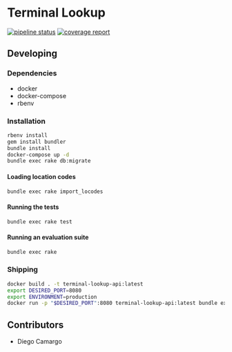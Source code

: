 # Terminal Lookup

[![pipeline status](https://gitlab.com/belfazt/terminal-lookup/badges/master/pipeline.svg)](https://gitlab.com/belfazt/terminal-lookup/commits/master)
[![coverage report](https://gitlab.com/belfazt/terminal-lookup/badges/master/coverage.svg)](https://gitlab.com/belfazt/terminal-lookup/commits/master)

## Developing

### Dependencies

- docker
- docker-compose
- rbenv

### Installation

```sh
rbenv install
gem install bundler
bundle install
docker-compose up -d
bundle exec rake db:migrate
```

#### Loading location codes

```sh
bundle exec rake import_locodes
```

#### Running the tests

```sh
bundle exec rake test
```

#### Running an evaluation suite

```sh
bundle exec rake
```

### Shipping

```sh
docker build . -t terminal-lookup-api:latest
export DESIRED_PORT=8080
export ENVIRONMENT=production
docker run -p "$DESIRED_PORT":8080 terminal-lookup-api:latest bundle exec rackup -o 0.0.0.0 -E "$ENVIRONMENT" -p 8080
```

## Contributors
* Diego Camargo
